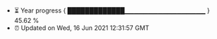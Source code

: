 - ⏳ Year progress { █████████████▁▁▁▁▁▁▁▁▁▁▁▁▁▁▁▁▁ } 45.62 %
- ⏰ Updated on Wed, 16 Jun 2021 12:31:57 GMT


